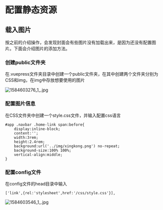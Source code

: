 # 配置静态资源

## 载入图片

按之前的介绍操作，会发现封面会有些图片没有加载出来，是因为还没有配置图片。下面会介绍图片的添加方法。

### 创建public文件夹

在.vuepress文件夹目录中创建一个public文件夹，在其中创建两个文件夹分别为CSS和img，在img中存放想要使用的图片

![1584603276_1_.jpg](https://i.loli.net/2020/03/19/5qJDyYbTItxGQEO.png)

### 配置图片信息

在CSS文件夹中创建一个style.css文件，并输入配置css语言

```
#app .navbar .home-link span:before{
	display:inline-block;
	content:'';
	width:3rem;
	height:2.4rem;
	background:url('../img/xingkong.png') no-repeat;
	background-size:100% 100%;
	vertical-align:middle;
}
```

### 配置config文件

在config文件的head目录中输入

```
['link',{rel:'stylesheet',href:'/css/style.css'}],
```

![1584603546_1_.jpg](https://i.loli.net/2020/03/19/d8i4aRI3wzhbxUW.png)

<Vssue />